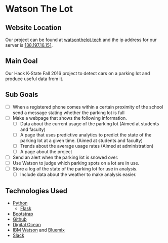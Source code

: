 # Watson The Lot

## Website Location

Our project can be found at [watsonthelot.tech](watsonthelot.tech) and the ip address for our server is [138.197.16.151](138.197.16.151).

## Main Goal
Our Hack K-State Fall 2016 project to detect cars on a parking lot and produce useful data from it.


## Sub Goals

* [ ] When a registered phone comes within a certain proximity of the school send a message stating whether the parking lot is full
* [ ] Make a webpage that shows the following information.
  * [ ] Data about the current usage of the parking lot (Aimed at students and faculty)
  * [ ] A page that uses predictive analytics to predict the state of the parking lot at a given time. (Aimed at students and faculty)
  * [ ] Trends about the average usage rates (Aimed at administration)
  * [ ] A page about the project
* [ ] Send an alert when the parking lot is snowed over.
* [ ] Use Watson to judge which parking spots on a lot are in use.
* [ ] Store a log of the state of the parking lot for use in analysis.
  * [ ] Include data about the weather to make analysis easier.

## Technologies Used

* [Python](https://www.python.org/)
  * [Flask](https://flask.pocoo.org/)
* [Bootstrap](https://getbootstrap.com/)
* [Github](https://github.com/)
* [Digital Ocean](https://www.digitalocean.com/)
* [IBM Watson](http://www.ibm.com/watson/) and [Bluemix](https://www.ibm.com/cloud-computing/bluemix/)
* [Slack](https://slack.com/)
